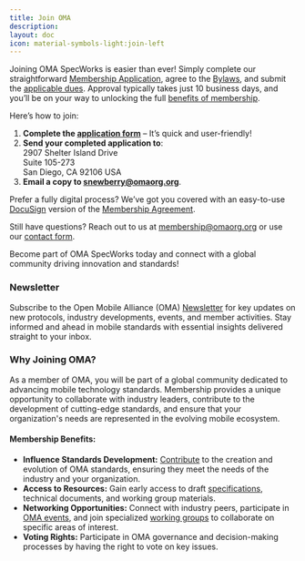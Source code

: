 ```yaml
---
title: Join OMA
description:
layout: doc
icon: material-symbols-light:join-left
---
```


Joining OMA SpecWorks is easier than ever! Simply complete our straightforward <a href="https://www.openmobilealliance.org/documents/Website/Membership/OMA-Reference-2024-0001-General_Application.pdf" target="_blank">Membership Application</a>, agree to the <a href="https://www.openmobilealliance.org/documents/Website/Membership/OMA-Reference-2024-0002-Bylaws.pdf" target="_blank">Bylaws</a>, and submit the  [applicable dues](/omaspecworks/membership). Approval typically takes just 10 business days, and you’ll be on your way to unlocking the full <a href="/omaspecworks/membership/benefits"> benefits of membership</a>.

Here’s how to join:

1. **Complete the <a href="https://www.openmobilealliance.org/documents/Website/Membership/OMA-Reference-2024-0001-General_Application.pdf" target="_blank">application form**</a> – It’s quick and user-friendly!
2. **Send your completed application to**:  
2907 Shelter Island Drive  
Suite 105-273  
San Diego, CA 92106 USA
3. **Email a copy to <snewberry@omaorg.org>**.

Prefer a fully digital process? We’ve got you covered with an easy-to-use <a href="https://na4.docusign.net/Member/PowerFormSigning.aspx?PowerFormId=956b4ea3-2b31-4673-a94b-dfd025e147b9&env=na4&acct=5cb7d7a3-7be2-4e98-ae3c-bb2cc681bfd4&v=2" target="_blank">DocuSign</a> version of the <a href="https://www.openmobilealliance.org/documents/Website/Membership/OMA-Reference-2024-0001-General_Application.pdf" target="_blank">Membership Agreement</a>.

Still have questions? Reach out to us at <membership@omaorg.org> or use our [contact form](/contact-us#send-us-your-comments).

Become part of OMA SpecWorks today and connect with a global community driving innovation and standards!
### Newsletter 
Subscribe to the Open Mobile Alliance (OMA) [Newsletter](/newsletter) for key updates on new protocols, industry developments, events, and member activities. Stay informed and ahead in mobile standards with essential insights delivered straight to your inbox.

### Why Joining OMA?
As a member of OMA, you will be part of a global community dedicated to advancing mobile technology standards. Membership provides a unique opportunity to collaborate with industry leaders, contribute to the development of cutting-edge standards, and ensure that your organization's needs are represented in the evolving mobile ecosystem.

#### Membership Benefits:
- **Influence Standards Development:** [Contribute](/omaspecworks/get-involved) to the creation and evolution of OMA standards, ensuring they meet the needs of the industry and your organization.
- **Access to Resources:** Gain early access to draft [specifications](/specifications/search), technical documents, and working group materials.
- **Networking Opportunities:** Connect with industry peers, participate in [OMA events](/oma-events), and join specialized [working groups](/omaspecworks/collaborate/working-groups) to collaborate on specific areas of interest.
- **Voting Rights:** Participate in OMA governance and decision-making processes by having the right to vote on key issues.